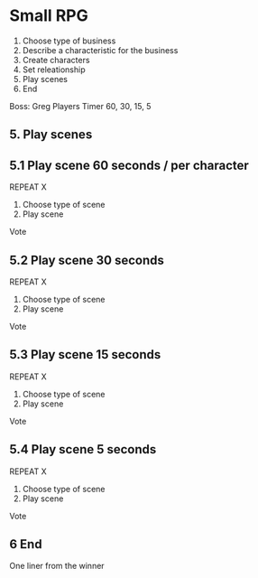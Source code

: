 # Small RPG

1. Choose type of business
2. Describe a characteristic for the business
3. Create characters
4. Set releationship
5. Play scenes
6. End

Boss: Greg
Players
Timer 60, 30, 15, 5

## 5. Play scenes

## 5.1 Play scene 60 seconds / per character

REPEAT X
1. Choose type of scene
2. Play scene

Vote

## 5.2 Play scene 30 seconds

REPEAT X
1. Choose type of scene
2. Play scene

Vote

## 5.3 Play scene 15 seconds

REPEAT X
1. Choose type of scene
2. Play scene

Vote

## 5.4 Play scene 5 seconds

REPEAT X
1. Choose type of scene
2. Play scene

Vote

## 6 End

One liner from the winner
